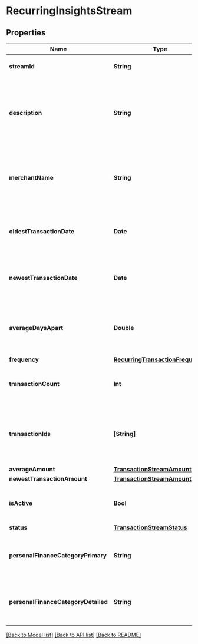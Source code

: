 # RecurringInsightsStream

## Properties
Name | Type | Description | Notes
------------ | ------------- | ------------- | -------------
**streamId** | **String** | A unique id for the stream. | 
**description** | **String** | The client-provided raw description of the most recent transaction in the stream. | [optional] 
**merchantName** | **String** | The merchant or primary counterparty associated with the transaction stream. | 
**oldestTransactionDate** | **Date** | The posted date of the earliest transaction in the stream. | [optional] 
**newestTransactionDate** | **Date** | The posted date of the latest transaction in the stream. | [optional] 
**averageDaysApart** | **Double** | The average number of days between each of the recurring transactions. | 
**frequency** | [**RecurringTransactionFrequency**](RecurringTransactionFrequency.md) |  | [optional] 
**transactionCount** | **Int** | The number of transactions in this stream. | [optional] 
**transactionIds** | **[String]** | An array of Plaid transaction IDs belonging to the stream, sorted by posted date. | [optional] 
**averageAmount** | [**TransactionStreamAmount**](TransactionStreamAmount.md) |  | [optional] 
**newestTransactionAmount** | [**TransactionStreamAmount**](TransactionStreamAmount.md) |  | [optional] 
**isActive** | **Bool** | Indicates whether the transaction stream is still live. | 
**status** | [**TransactionStreamStatus**](TransactionStreamStatus.md) |  | [optional] 
**personalFinanceCategoryPrimary** | **String** | The primary category associated with the transaction stream. | [optional] 
**personalFinanceCategoryDetailed** | **String** | The detailed category associated with the transaction stream. | [optional] 

[[Back to Model list]](../README.md#documentation-for-models) [[Back to API list]](../README.md#documentation-for-api-endpoints) [[Back to README]](../README.md)



